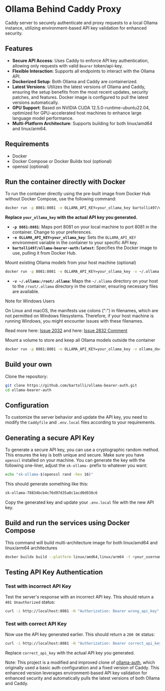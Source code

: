 # Ollama Behind Caddy Proxy

Caddy server to securely authenticate and proxy requests to a local Ollama instance, utilizing environment-based API key validation for enhanced security.

## Features

- **Secure API Access**: Uses Caddy to enforce API key authentication, allowing only requests with valid `Bearer` token/api-key.
- **Flexible Interaction**: Supports all endpoints to interact with the Ollama API.
- **Dockerized Setup**: Both Ollama and Caddy are containerized.
- **Latest Versions**: Utilizes the latest versions of Ollama and Caddy, ensuring the setup benefits from the most recent updates, security patches, and features. Docker image is configured to pull the latest versions automatically.
- **GPU Support**: Based on NVIDIA CUDA 12.5.0-runtime-ubuntu22.04, optimized for GPU-accelerated host machines to enhance large language model performance.
- **Multi-Platform Architecture**: Supports building for both linux/amd64 and linux/arm64.

## Requirements

- Docker
- Docker Compose or Docker Buildx tool (optional)
- openssl (optional)

## Run the container directly with Docker

To run the container directly using the pre-built image from Docker Hub without Docker Compose, use the following command:

```bash
docker run -p 8081:8081 -e OLLAMA_API_KEY=your_ollama_key bartolli497/ollama-bearer-auth:cuda
```

**Replace `your_ollama_key` with the actual API key you generated.**

- **`-p 8081:8081`**: Maps port 8081 on your local machine to port 8081 in the container. Change to your preferences.
- **`-e OLLAMA_API_KEY=your_ollama_key`**: Sets the `OLLAMA_API_KEY` environment variable in the container to your specific API key.
- **`bartolli497/ollama-bearer-auth:latest`**: Specifies the Docker image to use, pulling it from Docker Hub.

Mount existing Ollama models from your host machine (optional)

```bash
docker run -p 8081:8081 -e OLLAMA_API_KEY=your_ollama_key -v ~/.ollama:/root/.ollama bartolli497/ollama-bearer-auth:cuda
```

- **`-v ~/.ollama:/root/.ollama`**: Maps the `~/.ollama` directory on your host to the `/root/.ollama` directory in the container, ensuring necessary files are available.

Note for Windows Users

On Linux and macOS, the manifests use colons (":") in filenames, which are not permitted on Windows filesystems. Therefore, if your host machine is running Windows, you might encounter issues with these filenames.

Read more here: [Issue 2032](https://github.com/ollama/ollama/issues/2032)
and here: [Issue 2832 Comment](https://github.com/ollama/ollama/issues/2832#issuecomment-1994889376)

Mount a volume to store and keep all Ollama models outside the container

```bash
docker run -p 8081:8081 -e OLLAMA_API_KEY=your_ollama_key -v ollama_docker_volume:/root/.ollama bartolli497/ollama-bearer-auth:cuda
```

## Build your own

Clone the repository:

```bash
git clone https://github.com/bartolli/ollama-bearer-auth.git
cd ollama-bearer-auth
```

## Configuration

To customize the server behavior and update the API key, you need to modify the `Caddyfile` and `.env.local` files according to your requirements.

## Generating a secure API Key

To generate a secure API key, you can use a cryptographic random method. This ensures the key is both unique and secure. Make sure you have `openssl` installed on your machine. You can generate the key with the following one-liner, adjust the `sk-ollama-` prefix to whatever you want:

```bash
echo "sk-ollama-$(openssl rand -hex 16)"
```

This should generate something like this:

```bash
sk-ollama-78834bcb4c76d97d35a0c1acd0d938c6
```

Copy the generated key and update your `.env.local` file with the new API key.

## Build and run the services using Docker Compose

This command will build multi-architecture image for both linux/amd64 and linux/arm64 architectures

```bash
docker buildx build --platform linux/amd64,linux/arm64 -t <your_username>/<image_name>:<tag> .
```

## Testing API Key Authentication

### Test with incorrect API Key

Test the server's response with an incorrect API key. This should return a `401 Unauthorized` status:

```bash
curl -i http://localhost:8081 -H "Authorization: Bearer wrong_api_key"
```

### Test with correct API Key

Now use the API key generated earlier. This should return a `200 OK` status:

```bash
curl -i http://localhost:8081 -H "Authorization: Bearer correct_api_key"
```

Replace `correct_api_key` with the actual API key you generated.

Note: This project is a modified and improved clone of [ollama-auth](https://github.com/g1ibby/ollama-auth), which originally used a basic auth configuration and a fixed version of Caddy. This enhanced version leverages environment-based API key validation for enhanced security and automatically pulls the latest versions of both Ollama and Caddy.
